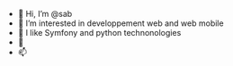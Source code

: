 - 👋 Hi, I’m @sab
- 👀 I’m interested in developpement web and web mobile
- 🌱 I like Symfony and python technonologies
- 💞️ 
- 📫 

<!---
sabrouw/sabrouw is a ✨ special ✨ repository because its `README.md` (this file) appears on your GitHub profile.
You can click the Preview link to take a look at your changes.
--->
